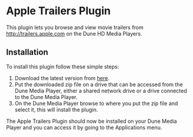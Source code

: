 Apple Trailers Plugin
==========================

This plugin lets you browse and view movie trailers from http://trailers.apple.com on the Dune HD Media Players.

Installation
--------------------------

To install this plugin follow these simple steps:

1. Download the latest version from [here](https://github.com/michaelnygreen/apple-trailers-dune-plugin/downloads).
2. Put the downloaded zip file on a drive that can be accessed from the Dune Media Player, either a shared network drive or a drive connected to the Dune Media Player.
3. On the Dune Media Player browse to where you put the zip file and select it, this will install the plugin.

The Apple Trailers Plugin should now be installed on your Dune Media Player and you can access it by going to the Applications menu.